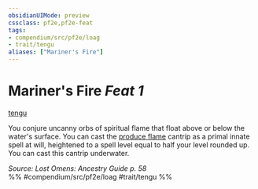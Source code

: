 ```yaml
---
obsidianUIMode: preview
cssclass: pf2e,pf2e-feat
tags:
- compendium/src/pf2e/loag
- trait/tengu
aliases: ["Mariner's Fire"]
---
```

# Mariner's Fire  *Feat 1*  
[tengu](../../rules/traits/tengu-b1.md)  


You conjure uncanny orbs of spiritual flame that float above or below the water's surface. You can cast the [produce flame](../spells/produce-flame.md) cantrip as a primal innate spell at will, heightened to a spell level equal to half your level rounded up. You can cast this cantrip underwater.

*Source: Lost Omens: Ancestry Guide p. 58*  
%% #compendium/src/pf2e/loag #trait/tengu %%